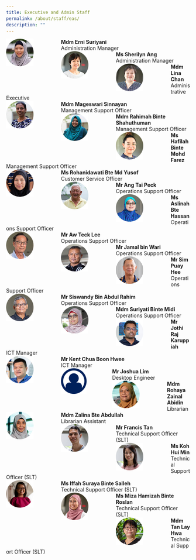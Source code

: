 ```yaml
---
title: Executive and Admin Staff
permalink: /about/staff/eas/
description: ""
---
```

<div>  
<div style="float: left">  
<img src="/images/Staff/cmc-erni-suriyani_s%20(1).jpg" 
    style="width:50%">
</div>  
<div></div>  
</div>	
<b>Mdm Erni Suriyani</b>
<br>
Administration Manager

<div>  
<div style="float: left">  
<img src="/images/Staff/EAS-SherilynAng_s%20(1).jpg" 
    style="width:50%">
</div>  
<div></div>  
</div>	
<b>Ms Sherilyn Ang</b>
<br>
Administration Manager

<div>  
<div style="float: left">  
<img src="/images/Staff/EAS-Lina_s.jpg" 
    style="width:50%">
</div>  
<div></div>  
</div>	
<b>Mdm Lina Chan</b>
<br>
Administrative Executive

<div>  
<div style="float: left">  
<img src="/images/Staff/EAS-Mageswari_s.jpg" 
    style="width:50%">
</div>  
<div></div>  
</div>	
<b>Mdm Mageswari Sinnayan</b>
<br>
Management Support Officer

<div>  
<div style="float: left">  
<img src="/images/Staff/EAS-Rahimah_s.jpg" 
    style="width:50%">
</div>  
<div></div>  
</div>	
<b>Mdm Rahimah Binte Shahuthuman</b>
<br>
Management Support Officer

<div>  
<div style="float: left">  
<img src="/images/Staff/EAS-Hafilah_s.jpg" 
    style="width:50%">
</div>  
<div></div>  
</div>	
<b>Ms Hafilah Binte Mohd Farez</b>
<br>
Management Support Officer

<div>  
<div style="float: left">  
<img src="/images/Staff/EAS-Hani_s.jpg" 
    style="width:50%">
</div>  
<div></div>  
</div>	
<b>Ms Rohanidawati Bte Md Yusof</b>
<br>
Customer Service Officer

<div>  
<div style="float: left">  
<img src="/images/Staff/Tan-Heng-Keng_s.jpg" 
    style="width:50%">
</div>  
<div></div>  
</div>	
<b>Mr Ang Tai Peck</b>
<br>
Operations Support Officer

<div>  
<div style="float: left">  
<img src="/images/Staff/aslinah_s.jpg" 
    style="width:50%">
</div>  
<div></div>  
</div>	
<b>Ms Aslinah Bte Hassan</b>
<br>
Operations Support Officer

<div>  
<div style="float: left">  
<img src="/images/Staff/awtecklee_s.jpg" 
    style="width:50%">
</div>  
<div></div>  
</div>	
<b>Mr Aw Teck Lee</b>
<br>
Operations Support Officer

<div>  
<div style="float: left">  
<img src="/images/Staff/jamal_s.jpg" 
    style="width:50%">
</div>  
<div></div>  
</div>	
<b>Mr Jamal bin Wari</b>
<br>
Operations Support Officer

<div>  
<div style="float: left">  
<img src="/images/Staff/EAS-Sim-Puay-Hee_s.jpg" 
    style="width:50%">
</div>  
<div></div>  
</div>	
<b>Mr Sim Puay Hee</b>
<br>
Operations Support Officer

<div>  
<div style="float: left">  
<img src="/images/Staff/siswandy_s.jpg" 
    style="width:50%">
</div>  
<div></div>  
</div>	
<b>Mr Siswandy Bin Abdul Rahim</b>
<br>
Operations Support Officer

<div>  
<div style="float: left">  
<img src="/images/Staff/Suriyati_s.jpg" 
    style="width:50%">
</div>  
<div></div>  
</div>	
<b>Mdm Suriyati Binte Midi</b>
<br>
Operations Support Officer

<div>  
<div style="float: left">  
<img src="/images/Staff/Jothi_s%20(1).jpg" 
    style="width:50%">
</div>  
<div></div>  
</div>	
<b>Mr Jothi Raj Karuppiah</b>
<br>
ICT Manager

<div>  
<div style="float: left">  
<img src="/images/Staff/kent_s%20(1).jpg" 
    style="width:50%">
</div>  
<div></div>  
</div>	
<b>Mr Kent Chua Boon Hwee</b>
<br>
ICT Manager

<div>  
<div style="float: left">  
<img src="/images/Staff/Staff-Profile.png" 
    style="width:50%">
</div>  
<div></div>  
</div>	
<b>Mr Joshua Lim</b>
<br>
Desktop Engineer

<div>  
<div style="float: left">  
<img src="/images/Staff/rohaya_s%20(1).jpg" 
    style="width:50%">
</div>  
<div></div>  
</div>	
<b>Mdm Rohaya Zainal Abidin</b>
<br>
Librarian

<div>  
<div style="float: left">  
<img src="/images/Staff/zalina_s%20(1).jpg" 
    style="width:50%">
</div>  
<div></div>  
</div>	
<b>Mdm Zalina Bte Abdullah</b>
<br>
Librarian Assistant

<div>  
<div style="float: left">  
<img src="/images/Staff/EAS-Francis-Tan_s.jpg" 
    style="width:50%">
</div>  
<div></div>  
</div>	
<b>Mr Francis Tan</b>
<br>
Technical Support Officer (SLT)

<div>  
<div style="float: left">  
<img src="/images/Staff/EAS-Koh-Hui-Min_s.jpg" 
    style="width:50%">
</div>  
<div></div>  
</div>	
<b>Ms Koh Hui Min</b>
<br>
Technical Support Officer (SLT)

<div>  
<div style="float: left">  
<img src="/images/Staff/EAS-Iffah_s.jpg" 
    style="width:50%">
</div>  
<div></div>  
</div>	
<b>Ms Iffah Suraya Binte Salleh</b>
<br>
Technical Support Officer (SLT)

<div>  
<div style="float: left">  
<img src="/images/Staff/EAS-Miza_s.jpg" 
    style="width:50%">
</div>  
<div></div>  
</div>	
<b>Ms Miza Hamizah Binte Roslan</b>
<br>
Technical Support Officer (SLT)

<div>  
<div style="float: left">  
<img src="/images/Staff/LayHwa_s.jpg" 
    style="width:50%">
</div>  
<div></div>  
</div>	
<b>Mdm Tan Lay Hwa</b>
<br>
Technical Support Officer (SLT)